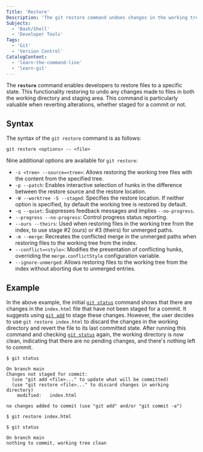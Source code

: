 ```yaml
---
Title: 'Restore'
Description: 'The git restore command undoes changes in the working tree by restoring content from a source.'
Subjects:
  - 'Bash/Shell'
  - 'Developer Tools'
Tags:
  - 'Git'
  - 'Version Control'
CatalogContent:
  - 'learn-the-command-line'
  - 'learn-git'
---
```


The **`restore`** command enables developers to restore files to a specific state. This functionality restoring to undo any changes made to files in both the working directory and staging area. This command is particularly valuable when reverting alterations, whether staged for a commit or not.

## Syntax

The syntax of the `git restore` command is as follows:

```pseudo
git restore <options> -- <file>
```

Nine additional options are available for `git restore`:

- `-s <tree> --source=<tree>`: Allows restoring the working tree files with the content from the specified tree.
- `-p --patch`: Enables interactive selection of hunks in the difference between the restore source and the restore location.
- `-W --worktree -S --staged`: Specifies the restore location. If neither option is specified, by default the working tree is restored by default.
- `-q --quiet`: Suppresses feedback messages and implies `--no-progress`.
- `--progress --no-progress`: Control progress status reporting.
- `--ours --theirs`: Used when restoring files in the working tree from the index, to use stage #2 (ours) or #3 (theirs) for unmerged paths.
- `-m --merge`: Recreates the conflicted merge in the unmerged paths when restoring files to the working tree from the index.
- `--conflict=<style>`: Modifies the presentation of conflicting hunks, overriding the `merge.conflictStyle` configuration variable.
- `--ignore-unmerged`: Allows restoring files to the working tree from the index without aborting due to unmerged entries.

## Example

In the above example, the initial [`git status`](https://www.codecademy.com/resources/docs/git/status) command shows that there are changes in the `index.html` file that have not been staged for a commit. It suggests using [`git add`](https://www.codecademy.com/resources/docs/git/add) to stage these changes. However, the user decides to use `git restore index.html` to discard the changes in the working directory and revert the file to its last committed state. After running this command and checking [`git status`](https://www.codecademy.com/resources/docs/git/status) again, the working directory is now clean, indicating that there are no pending changes, and there's nothing left to commit.

```shell
$ git status

On branch main
Changes not staged for commit:
  (use "git add <file>..." to update what will be committed)
  (use "git restore <file>..." to discard changes in working directory)
    modified:   index.html

no changes added to commit (use "git add" and/or "git commit -a")

$ git restore index.html

$ git status

On branch main
nothing to commit, working tree clean
```
